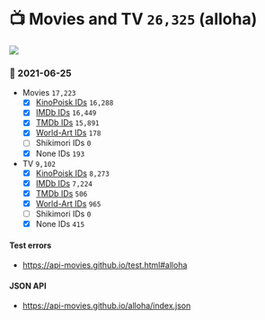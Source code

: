 # :tv: Movies and TV `26,325` (alloha)

<a href="https://API-Movies.github.io"><img src="https://API-Movies.github.io/banner.png?cache"></a>

### :date: 2021-06-25
- Movies `17,223`
  - [x] <a href="https://API-Movies.github.io/alloha/movie_kinopoisk_ids.json">KinoPoisk IDs</a> `16,288`
  - [x] <a href="https://API-Movies.github.io/alloha/movie_imdb_ids.json">IMDb IDs</a> `16,449`
  - [x] <a href="https://API-Movies.github.io/alloha/movie_tmdb_ids.json">TMDb IDs</a> `15,891`
  - [x] <a href="https://API-Movies.github.io/alloha/movie_world_art_ids.json">World-Art IDs</a> `178`
  - [ ] Shikimori IDs `0`
  - [x] None IDs `193`
- TV `9,102`
  - [x] <a href="https://API-Movies.github.io/alloha/tv_kinopoisk_ids.json">KinoPoisk IDs</a> `8,273`
  - [x] <a href="https://API-Movies.github.io/alloha/tv_imdb_ids.json">IMDb IDs</a> `7,224`
  - [x] <a href="https://API-Movies.github.io/alloha/tv_tmdb_ids.json">TMDb IDs</a> `506`
  - [x] <a href="https://API-Movies.github.io/alloha/tv_world_art_ids.json">World-Art IDs</a> `965`
  - [ ] Shikimori IDs `0`
  - [x] None IDs `415`
#### Test errors
- <a href='https://api-movies.github.io/test.html#alloha'>https://api-movies.github.io/test.html#alloha</a>
#### JSON API
- <a href='https://api-movies.github.io/alloha/index.json'>https://api-movies.github.io/alloha/index.json</a>

